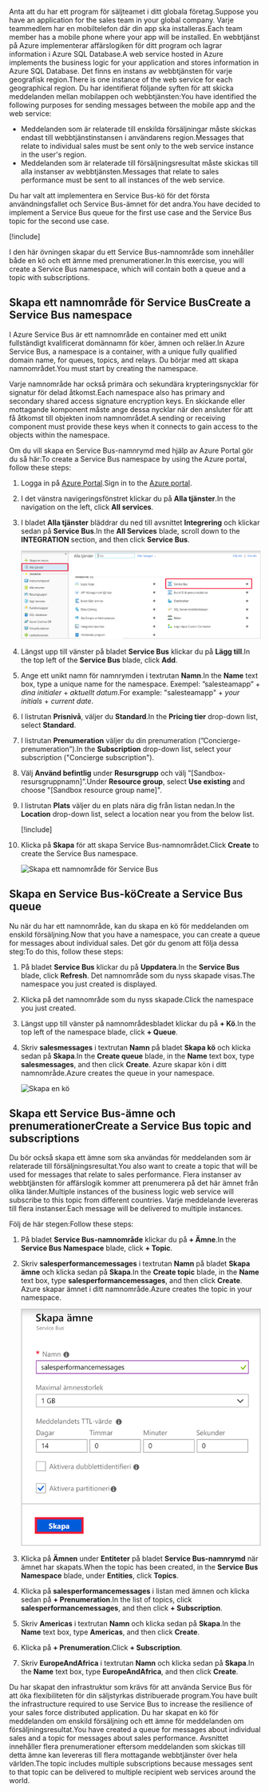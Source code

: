 <span data-ttu-id="81f16-101">Anta att du har ett program för säljteamet i ditt globala företag.</span><span class="sxs-lookup"><span data-stu-id="81f16-101">Suppose you have an application for the sales team in your global company.</span></span> <span data-ttu-id="81f16-102">Varje teammedlem har en mobiltelefon där din app ska installeras.</span><span class="sxs-lookup"><span data-stu-id="81f16-102">Each team member has a mobile phone where your app will be installed.</span></span> <span data-ttu-id="81f16-103">En webbtjänst på Azure implementerar affärslogiken för ditt program och lagrar information i Azure SQL Database.</span><span class="sxs-lookup"><span data-stu-id="81f16-103">A web service hosted in Azure implements the business logic for your application and stores information in Azure SQL Database.</span></span> <span data-ttu-id="81f16-104">Det finns en instans av webbtjänsten för varje geografisk region.</span><span class="sxs-lookup"><span data-stu-id="81f16-104">There is one instance of the web service for each geographical region.</span></span> <span data-ttu-id="81f16-105">Du har identifierat följande syften för att skicka meddelanden mellan mobilappen och webbtjänsten:</span><span class="sxs-lookup"><span data-stu-id="81f16-105">You have identified the following purposes for sending messages between the mobile app and the web service:</span></span>

- <span data-ttu-id="81f16-106">Meddelanden som är relaterade till enskilda försäljningar måste skickas endast till webbtjänstinstansen i användarens region.</span><span class="sxs-lookup"><span data-stu-id="81f16-106">Messages that relate to individual sales must be sent only to the web service instance in the user's region.</span></span>
- <span data-ttu-id="81f16-107">Meddelanden som är relaterade till försäljningsresultat måste skickas till alla instanser av webbtjänsten.</span><span class="sxs-lookup"><span data-stu-id="81f16-107">Messages that relate to sales performance must be sent to all instances of the web service.</span></span>

<span data-ttu-id="81f16-108">Du har valt att implementera en Service Bus-kö för det första användningsfallet och Service Bus-ämnet för det andra.</span><span class="sxs-lookup"><span data-stu-id="81f16-108">You have decided to implement a Service Bus queue for the first use case and the Service Bus topic for the second use case.</span></span>

[!include[](../../../includes/azure-sandbox-activate.md)]

<span data-ttu-id="81f16-109">I den här övningen skapar du ett Service Bus-namnområde som innehåller både en kö och ett ämne med prenumerationer.</span><span class="sxs-lookup"><span data-stu-id="81f16-109">In this exercise, you will create a Service Bus namespace, which will contain both a queue and a topic with subscriptions.</span></span>

## <a name="create-a-service-bus-namespace"></a><span data-ttu-id="81f16-110">Skapa ett namnområde för Service Bus</span><span class="sxs-lookup"><span data-stu-id="81f16-110">Create a Service Bus namespace</span></span>

<span data-ttu-id="81f16-111">I Azure Service Bus är ett namnområde en container med ett unikt fullständigt kvalificerat domännamn för köer, ämnen och reläer.</span><span class="sxs-lookup"><span data-stu-id="81f16-111">In Azure Service Bus, a namespace is a container, with a unique fully qualified domain name, for queues, topics, and relays.</span></span> <span data-ttu-id="81f16-112">Du börjar med att skapa namnområdet.</span><span class="sxs-lookup"><span data-stu-id="81f16-112">You must start by creating the namespace.</span></span>

<span data-ttu-id="81f16-113">Varje namnområde har också primära och sekundära krypteringsnycklar för signatur för delad åtkomst.</span><span class="sxs-lookup"><span data-stu-id="81f16-113">Each namespace also has primary and secondary shared access signature encryption keys.</span></span> <span data-ttu-id="81f16-114">En skickande eller mottagande komponent måste ange dessa nycklar när den ansluter för att få åtkomst till objekten inom namnområdet.</span><span class="sxs-lookup"><span data-stu-id="81f16-114">A sending or receiving component must provide these keys when it connects to gain access to the objects within the namespace.</span></span>

<span data-ttu-id="81f16-115">Om du vill skapa en Service Bus-namnrymd med hjälp av Azure Portal gör du så här:</span><span class="sxs-lookup"><span data-stu-id="81f16-115">To create a Service Bus namespace by using the Azure portal, follow these steps:</span></span>

1. <span data-ttu-id="81f16-116">Logga in på [Azure Portal](https://portal.azure.com/triplecrownlabs.onmicrosoft.com?azure-portal=true).</span><span class="sxs-lookup"><span data-stu-id="81f16-116">Sign in to the [Azure portal](https://portal.azure.com/triplecrownlabs.onmicrosoft.com?azure-portal=true).</span></span>

1. <span data-ttu-id="81f16-117">I det vänstra navigeringsfönstret klickar du på **Alla tjänster**.</span><span class="sxs-lookup"><span data-stu-id="81f16-117">In the navigation on the left, click **All services**.</span></span>

1. <span data-ttu-id="81f16-118">I bladet **Alla tjänster** bläddrar du ned till avsnittet **Integrering** och klickar sedan på **Service Bus**.</span><span class="sxs-lookup"><span data-stu-id="81f16-118">In the **All Services** blade, scroll down to the **INTEGRATION** section, and then click **Service Bus**.</span></span>

    ![Skapa ett namnområde för Service Bus](../media/3-create-namespace-1.png)

1. <span data-ttu-id="81f16-120">Längst upp till vänster på bladet **Service Bus** klickar du på **Lägg till**.</span><span class="sxs-lookup"><span data-stu-id="81f16-120">In the top left of the **Service Bus** blade, click **Add**.</span></span>

1. <span data-ttu-id="81f16-121">Ange ett unikt namn för namnrymden i textrutan **Namn**.</span><span class="sxs-lookup"><span data-stu-id="81f16-121">In the **Name** text box, type a unique name for the namespace.</span></span> <span data-ttu-id="81f16-122">Exempel: ”salesteamapp” + *dina initialer* + *aktuellt datum*.</span><span class="sxs-lookup"><span data-stu-id="81f16-122">For example: "salesteamapp" + *your initials* + *current date*.</span></span>

1. <span data-ttu-id="81f16-123">I listrutan **Prisnivå**, väljer du **Standard**.</span><span class="sxs-lookup"><span data-stu-id="81f16-123">In the **Pricing tier** drop-down list, select **Standard**.</span></span>

1. <span data-ttu-id="81f16-124">I listrutan **Prenumeration** väljer du din prenumeration (”Concierge-prenumeration”).</span><span class="sxs-lookup"><span data-stu-id="81f16-124">In the **Subscription** drop-down list, select your subscription ("Concierge subscription").</span></span>

1. <span data-ttu-id="81f16-125">Välj **Använd befintlig** under **Resursgrupp** och välj ”<rgn>[Sandbox-resursgruppnamn]</rgn>”.</span><span class="sxs-lookup"><span data-stu-id="81f16-125">Under **Resource group**, select **Use existing** and choose "<rgn>[Sandbox resource group name]</rgn>".</span></span>

1. <span data-ttu-id="81f16-126">I listrutan **Plats** väljer du en plats nära dig från listan nedan.</span><span class="sxs-lookup"><span data-stu-id="81f16-126">In the **Location** drop-down list, select a location near you from the below list.</span></span>

    [!include[](../../../includes/azure-sandbox-regions-first-mention-note-friendly.md)]

1. <span data-ttu-id="81f16-127">Klicka på **Skapa** för att skapa Service Bus-namnområdet.</span><span class="sxs-lookup"><span data-stu-id="81f16-127">Click **Create** to create the Service Bus namespace.</span></span>

    ![Skapa ett namnområde för Service Bus](../media/3-create-namespace-2.png)

## <a name="create-a-service-bus-queue"></a><span data-ttu-id="81f16-129">Skapa en Service Bus-kö</span><span class="sxs-lookup"><span data-stu-id="81f16-129">Create a Service Bus queue</span></span>

<span data-ttu-id="81f16-130">Nu när du har ett namnområde, kan du skapa en kö för meddelanden om enskild försäljning.</span><span class="sxs-lookup"><span data-stu-id="81f16-130">Now that you have a namespace, you can create a queue for messages about individual sales.</span></span> <span data-ttu-id="81f16-131">Det gör du genom att följa dessa steg:</span><span class="sxs-lookup"><span data-stu-id="81f16-131">To do this, follow these steps:</span></span>

1. <span data-ttu-id="81f16-132">På bladet **Service Bus** klickar du på **Uppdatera**.</span><span class="sxs-lookup"><span data-stu-id="81f16-132">In the **Service Bus** blade, click **Refresh**.</span></span> <span data-ttu-id="81f16-133">Det namnområde som du nyss skapade visas.</span><span class="sxs-lookup"><span data-stu-id="81f16-133">The namespace you just created is displayed.</span></span>

1. <span data-ttu-id="81f16-134">Klicka på det namnområde som du nyss skapade.</span><span class="sxs-lookup"><span data-stu-id="81f16-134">Click the namespace you just created.</span></span>

1. <span data-ttu-id="81f16-135">Längst upp till vänster på namnområdesbladet klickar du på **+ Kö**.</span><span class="sxs-lookup"><span data-stu-id="81f16-135">In the top left of the namespace blade, click **+ Queue**.</span></span>

1. <span data-ttu-id="81f16-136">Skriv **salesmessages** i textrutan **Namn** på bladet **Skapa kö** och klicka sedan på **Skapa**.</span><span class="sxs-lookup"><span data-stu-id="81f16-136">In the **Create queue** blade, in the **Name** text box, type **salesmessages**, and then click **Create**.</span></span> <span data-ttu-id="81f16-137">Azure skapar kön i ditt namnområde.</span><span class="sxs-lookup"><span data-stu-id="81f16-137">Azure creates the queue in your namespace.</span></span>

    ![Skapa en kö](../media/3-create-queue.png)

## <a name="create-a-service-bus-topic-and-subscriptions"></a><span data-ttu-id="81f16-139">Skapa ett Service Bus-ämne och prenumerationer</span><span class="sxs-lookup"><span data-stu-id="81f16-139">Create a Service Bus topic and subscriptions</span></span>

<span data-ttu-id="81f16-140">Du bör också skapa ett ämne som ska användas för meddelanden som är relaterade till försäljningsresultat.</span><span class="sxs-lookup"><span data-stu-id="81f16-140">You also want to create a topic that will be used for messages that relate to sales performance.</span></span> <span data-ttu-id="81f16-141">Flera instanser av webbtjänsten för affärslogik kommer att prenumerera på det här ämnet från olika länder.</span><span class="sxs-lookup"><span data-stu-id="81f16-141">Multiple instances of the business logic web service will subscribe to this topic from different countries.</span></span> <span data-ttu-id="81f16-142">Varje meddelande levereras till flera instanser.</span><span class="sxs-lookup"><span data-stu-id="81f16-142">Each message will be delivered to multiple instances.</span></span>

<span data-ttu-id="81f16-143">Följ de här stegen:</span><span class="sxs-lookup"><span data-stu-id="81f16-143">Follow these steps:</span></span>

1. <span data-ttu-id="81f16-144">På bladet **Service Bus-namnområde** klickar du på **+ Ämne**.</span><span class="sxs-lookup"><span data-stu-id="81f16-144">In the **Service Bus Namespace** blade, click **+ Topic**.</span></span>

1. <span data-ttu-id="81f16-145">Skriv **salesperformancemessages** i textrutan **Namn** på bladet **Skapa ämne** och klicka sedan på **Skapa**.</span><span class="sxs-lookup"><span data-stu-id="81f16-145">In the **Create topic** blade, in the **Name** text box, type **salesperformancemessages**, and then click **Create**.</span></span> <span data-ttu-id="81f16-146">Azure skapar ämnet i ditt namnområde.</span><span class="sxs-lookup"><span data-stu-id="81f16-146">Azure creates the topic in your namespace.</span></span>

    ![Skapa ett ämne](../media/3-create-topic.png)

1. <span data-ttu-id="81f16-148">Klicka på **Ämnen** under **Entiteter** på bladet **Service Bus-namnrymd** när ämnet har skapats.</span><span class="sxs-lookup"><span data-stu-id="81f16-148">When the topic has been created, in the **Service Bus Namespace** blade, under **Entities**, click **Topics**.</span></span>

1. <span data-ttu-id="81f16-149">Klicka på **salesperformancemessages** i listan med ämnen och klicka sedan på **+ Prenumeration**.</span><span class="sxs-lookup"><span data-stu-id="81f16-149">In the list of topics, click **salesperformancemessages**, and then click **+ Subscription**.</span></span>

1. <span data-ttu-id="81f16-150">Skriv **Americas** i textrutan **Namn** och klicka sedan på **Skapa**.</span><span class="sxs-lookup"><span data-stu-id="81f16-150">In the **Name** text box, type **Americas**, and then click **Create**.</span></span>

1. <span data-ttu-id="81f16-151">Klicka på **+ Prenumeration**.</span><span class="sxs-lookup"><span data-stu-id="81f16-151">Click **+ Subscription**.</span></span>

1. <span data-ttu-id="81f16-152">Skriv **EuropeAndAfrica** i textrutan **Namn** och klicka sedan på **Skapa**.</span><span class="sxs-lookup"><span data-stu-id="81f16-152">In the **Name** text box, type **EuropeAndAfrica**, and then click **Create**.</span></span>

<span data-ttu-id="81f16-153">Du har skapat den infrastruktur som krävs för att använda Service Bus för att öka flexibiliteten för din säljstyrkas distribuerade program.</span><span class="sxs-lookup"><span data-stu-id="81f16-153">You have built the infrastructure required to use Service Bus to increase the resilience of your sales force distributed application.</span></span> <span data-ttu-id="81f16-154">Du har skapat en kö för meddelanden om enskild försäljning och ett ämne för meddelanden om försäljningsresultat.</span><span class="sxs-lookup"><span data-stu-id="81f16-154">You have created a queue for messages about individual sales and a topic for messages about sales performance.</span></span> <span data-ttu-id="81f16-155">Avsnittet innehåller flera prenumerationer eftersom meddelanden som skickas till detta ämne kan levereras till flera mottagande webbtjänster över hela världen.</span><span class="sxs-lookup"><span data-stu-id="81f16-155">The topic includes multiple subscriptions because messages sent to that topic can be delivered to multiple recipient web services around the world.</span></span>
